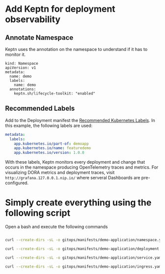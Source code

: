 # Add Keptn for deployment observability

## Annotate Namespace

Keptn uses the annotation on the namespace to understand if it has to monitor it. 

```
kind: Namespace
apiVersion: v1
metadata:
  name: demo
  labels:
    name: demo
  annotations:
    keptn.sh/lifecycle-toolkit: "enabled"
```

## Recommended Labels

Add to the Deployment manifest the [Recommended Kubernetes Labels](https://kubernetes.io/docs/concepts/overview/working-with-objects/common-labels/#labels).
In this example, the following labels are used:

```yaml
metadata:
  labels:
    app.kubernetes.io/part-of: demoapp
    app.kubernetes.io/name: featuredemo
    app.kubernetes.io/version: 1.0.0
```

With these labels, Keptn monitors every deployment and change that occurs in the namespace producing OpenTelemetry traces and metrics. 
For visualizing DORA metrics and deployment traces, visit `http://grafana.127.0.0.1.nip.io/` where serveral Dashboards are pre-configured.

# Simply create everything using the following script

Open a bash and execute the following commands

```bash

curl --create-dirs -sL -o gitops/manifests/demo-application/namespace.yaml https://raw.githubusercontent.com/AloisReitbauer/progressiveDelivery-masterclass/main/gitops/manifests/demo-application/namespace.yaml

curl --create-dirs -sL -o gitops/manifests/demo-application/deployment.yaml https://raw.githubusercontent.com/AloisReitbauer/progressiveDelivery-masterclass/main/gitops/manifests/demo-application/deployment.yaml

curl --create-dirs -sL -o gitops/manifests/demo-application/service.yaml https://raw.githubusercontent.com/AloisReitbauer/progressiveDelivery-masterclass/main/gitops/manifests/demo-application/service.yaml

curl --create-dirs -sL -o gitops/manifests/demo-application/ingress.yaml https://raw.githubusercontent.com/AloisReitbauer/progressiveDelivery-masterclass/main/gitops/manifests/demo-application/ingress.yaml

```